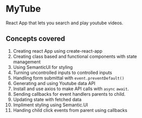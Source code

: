 # MyTube

React App that lets you search and play youtube videos.

## Concepts covered

1. Creating react App using create-react-app
2. Creating class based and functional components with state management
3. Using SemanticUI for styling
4. Turning uncontrolled inputs to controlled inputs
5. Handling form submittal with `event.preventDefault()`
6. Generating and using Youtube data API
7. Install and use axios to make API calls with `async` `await`.
8. Sending callbacks for event handlers parents to child.
9. Updating state with fetched data
10. Impliment styling using Semantic.UI
11. Handing child click events from parent using callbacks

